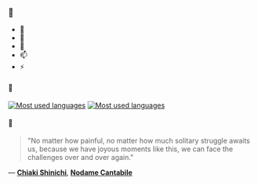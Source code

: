 ### 👋

- 🔭
- 🌱
- 💬
- 📫
- ⚡

#### 🧏

[![Most used languages](https://github-readme-stats-aynah.vercel.app/api/top-langs/?username=aynh&theme=solarized-dark&langs_count=6&layout=compact&hide_title=true)](https://github.com/anuraghazra/github-readme-stats#gh-dark-mode-only)
[![Most used languages](https://github-readme-stats-aynah.vercel.app/api/top-langs/?username=aynh&theme=solarized-light&langs_count=6&layout=compact&hide_title=true)](https://github.com/anuraghazra/github-readme-stats#gh-light-mode-only)

#### 💬

> "No matter how painful, no matter how much solitary struggle awaits us, because we have joyous moments like this, we can face the challenges over and over again."

&mdash; [**Chiaki Shinichi**](https://myanimelist.net/character.php?q=Chiaki%20Shinichi&cat=character), [**Nodame Cantabile**](https://myanimelist.net/search/all?q=Nodame%20Cantabile&cat=all)
